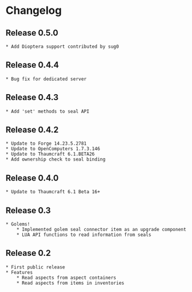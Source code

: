 # Changelog

## Release 0.5.0

	* Add Dioptera support contributed by sug0

## Release 0.4.4

    * Bug fix for dedicated server

## Release 0.4.3

    * Add 'set' methods to seal API

## Release 0.4.2

    * Update to Forge 14.23.5.2781
    * Update to OpenComputers 1.7.3.146
    * Update to Thaumcraft 6.1.BETA26
    * Add ownership check to seal binding

## Release 0.4.0

    * Update to Thaumcraft 6.1 Beta 16+

## Release 0.3

    * Golems!
        * Implemented golem seal connector item as an upgrade component
        * LUA API functions to read information from seals

## Release 0.2

    * First public release
    * Features
        * Read aspects from aspect containers
        * Read aspects from items in inventories